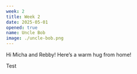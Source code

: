```yaml
---
week: 2
title: Week 2
date: 2025-05-01
opened: true
name: Uncle Bob
image: ./uncle-bob.png
---
```

Hi Micha and Rebby! Here’s a warm hug from home!

T﻿est